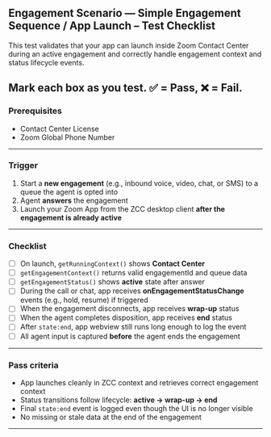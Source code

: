 ## Engagement Scenario — Simple Engagement Sequence / App Launch  – Test Checklist

This test validates that your app can launch inside Zoom Contact Center during an active engagement and correctly handle engagement context and status lifecycle events.

Mark each box as you test. ✅ = Pass, ❌ = Fail.
---
### Prerequisites
* Contact Center License
* Zoom Global Phone Number
---

### Trigger

1. Start a **new engagement** (e.g., inbound voice, video, chat, or SMS) to a queue the agent is opted into  
2. Agent **answers** the engagement  
3. Launch your Zoom App from the ZCC desktop client **after the engagement is already active**  

---

### Checklist

- [ ] On launch, `getRunningContext()` shows **Contact Center**  
- [ ] `getEngagementContext()` returns valid engagementId and queue data  
- [ ] `getEngagementStatus()` shows **active** state after answer  
- [ ] During the call or chat, app receives **onEngagementStatusChange** events (e.g., hold, resume) if triggered  
- [ ] When the engagement disconnects, app receives **wrap-up** status  
- [ ] When the agent completes disposition, app receives **end** status  
- [ ] After `state:end`, app webview still runs long enough to log the event  
- [ ] All agent input is captured **before** the agent ends the engagement  

---

### Pass criteria

- App launches cleanly in ZCC context and retrieves correct engagement context  
- Status transitions follow lifecycle: **active → wrap-up → end**  
- Final `state:end` event is logged even though the UI is no longer visible  
- No missing or stale data at the end of the engagement  

---
